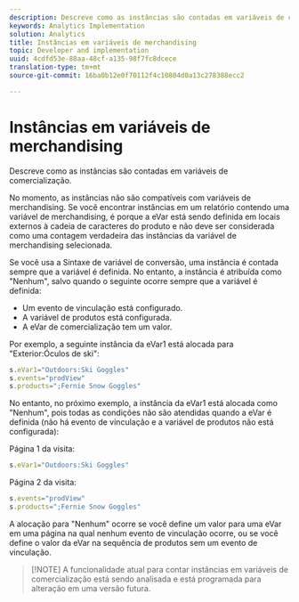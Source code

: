 ```yaml
---
description: Descreve como as instâncias são contadas em variáveis de comercialização.
keywords: Analytics Implementation
solution: Analytics
title: Instâncias em variáveis de merchandising
topic: Developer and implementation
uuid: 4cdfd53e-88aa-48cf-a135-98f7fc8dcece
translation-type: tm+mt
source-git-commit: 16ba0b12e0f70112f4c10804d0a13c278388ecc2

---
```



# Instâncias em variáveis de merchandising

Descreve como as instâncias são contadas em variáveis de comercialização.

No momento, as instâncias não são compatíveis com variáveis de merchandising. Se você encontrar instâncias em um relatório contendo uma variável de merchandising, é porque a eVar está sendo definida em locais externos à cadeia de caracteres do produto e não deve ser considerada como uma contagem verdadeira das instâncias da variável de merchandising selecionada.

Se você usa a Sintaxe de variável de conversão, uma instância é contada sempre que a variável é definida. No entanto, a instância é atribuída como "Nenhum", salvo quando o seguinte ocorre sempre que a variável é definida:

* Um evento de vinculação está configurado.
* A variável de produtos está configurada.
* A eVar de comercialização tem um valor.

Por exemplo, a seguinte instância da eVar1 está alocada para "Exterior:Óculos de ski":

```js
s.eVar1="Outdoors:Ski Goggles" 
s.events="prodView" 
s.products=";Fernie Snow Goggles"
```

No entanto, no próximo exemplo, a instância da eVar1 está alocada como "Nenhum", pois todas as condições não são atendidas quando a eVar é definida (não há evento de vinculação e a variável de produtos não está configurada):

Página 1 da visita:

```js
s.eVar1="Outdoors:Ski Goggles"
```

Página 2 da visita:

```js
s.events="prodView" 
s.products=";Fernie Snow Goggles"
```

A alocação para "Nenhum" ocorre se você define um valor para uma eVar em uma página na qual nenhum evento de vinculação ocorre, ou se você define o valor da eVar na sequência de produtos sem um evento de vinculação.

> [!NOTE] A funcionalidade atual para contar instâncias em variáveis de comercialização está sendo analisada e está programada para alteração em uma versão futura.

